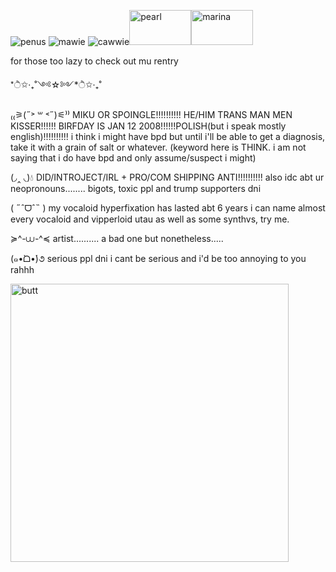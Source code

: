 ![penus](https://files.catbox.moe/u4z9ij.png)
![mawie](https://github.com/user-attachments/assets/e53a7acf-3966-4f03-a1df-458a91a40359)
![cawwie](https://github.com/user-attachments/assets/5a926aaa-498c-4e0c-9eb4-723433b680f0)<img width="99" height="56" alt="pearl" src="https://github.com/user-attachments/assets/1ce4930d-9806-430f-b21d-c380339eca32" /><img width="99" height="56" alt="marina" src="https://github.com/user-attachments/assets/fcc8c216-be7a-45c2-bd6b-41d02dd4cc29" />

for those too lazy to check out mu rentry

*ੈ✩‧₊˚༺☆༻*ੈ✩‧₊˚

₍₍⚞(˶˃ ꒳ ˂˶)⚟⁾⁾ MIKU OR SPOINGLE!!!!!!!!!! HE/HIM TRANS MAN MEN KISSER!!!!!! BIRFDAY IS JAN 12 2008!!!!!!POLISH(but i speak mostly english)!!!!!!!!!! i think i might have bpd but until i'll be able to get a diagnosis, take it with a grain of salt or whatever. (keyword here is THINK. i am not saying that i do have bpd and only assume/suspect i might)


(◞‸ ◟)💧 DID/INTROJECT/IRL + PRO/COM SHIPPING ANTI!!!!!!!!!! also idc abt ur neopronouns........ bigots, toxic ppl and trump supporters dni

( ˶ˆᗜˆ˵ ) my vocaloid hyperfixation has lasted abt 6 years i can name almost every vocaloid and vipperloid utau as well as some synthvs, try me.

≽^-⩊-^≼ artist.......... a bad one but nonetheless.....

(๑•̀ᗝ•́)૭ serious ppl dni i cant be serious and i'd be too annoying to you rahhh

<img width="445" height="445" alt="butt" src="https://github.com/user-attachments/assets/fecdfeea-fa65-4264-9561-b01787767693" />


